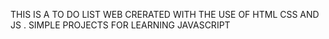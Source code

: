 THIS IS A TO DO LIST WEB CRERATED WITH THE USE OF HTML CSS AND JS . SIMPLE PROJECTS FOR LEARNING JAVASCRIPT